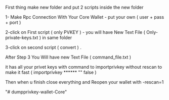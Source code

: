 First thing make new folder and put 2 scripts inside the new folder

1- Make Rpc Connection With Your Core Wallet - put your own ( user + pass + port )

2-click on First script ( only PVKEY ) - you will have New Text File ( Only-private-keys.txt ) in same folder

3-click on second script ( convert ) .

After Step 3 You Will have new Text File ( command_file.txt )

it has all your privet keys with command to importprivkey without rescan to make it fast 
( importprivkey ****** "" false )

Then when u finish close everything and Reopen your wallet with -rescan=1


"# dumpprivkey-wallet-Core" 
